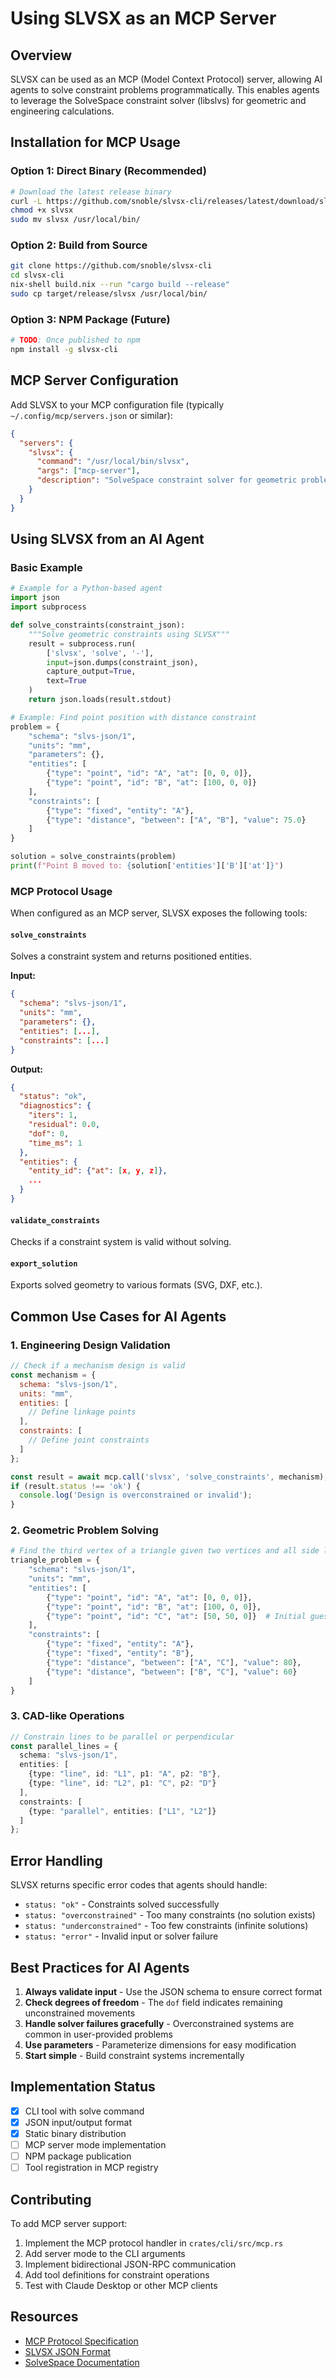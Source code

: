 # Using SLVSX as an MCP Server

## Overview

SLVSX can be used as an MCP (Model Context Protocol) server, allowing AI agents to solve constraint problems programmatically. This enables agents to leverage the SolveSpace constraint solver (libslvs) for geometric and engineering calculations.

## Installation for MCP Usage

### Option 1: Direct Binary (Recommended)
```bash
# Download the latest release binary
curl -L https://github.com/snoble/slvsx-cli/releases/latest/download/slvsx-$(uname -s)-$(uname -m) -o slvsx
chmod +x slvsx
sudo mv slvsx /usr/local/bin/
```

### Option 2: Build from Source
```bash
git clone https://github.com/snoble/slvsx-cli
cd slvsx-cli
nix-shell build.nix --run "cargo build --release"
sudo cp target/release/slvsx /usr/local/bin/
```

### Option 3: NPM Package (Future)
```bash
# TODO: Once published to npm
npm install -g slvsx-cli
```

## MCP Server Configuration

Add SLVSX to your MCP configuration file (typically `~/.config/mcp/servers.json` or similar):

```json
{
  "servers": {
    "slvsx": {
      "command": "/usr/local/bin/slvsx",
      "args": ["mcp-server"],
      "description": "SolveSpace constraint solver for geometric problems"
    }
  }
}
```

## Using SLVSX from an AI Agent

### Basic Example

```python
# Example for a Python-based agent
import json
import subprocess

def solve_constraints(constraint_json):
    """Solve geometric constraints using SLVSX"""
    result = subprocess.run(
        ['slvsx', 'solve', '-'],
        input=json.dumps(constraint_json),
        capture_output=True,
        text=True
    )
    return json.loads(result.stdout)

# Example: Find point position with distance constraint
problem = {
    "schema": "slvs-json/1",
    "units": "mm",
    "parameters": {},
    "entities": [
        {"type": "point", "id": "A", "at": [0, 0, 0]},
        {"type": "point", "id": "B", "at": [100, 0, 0]}
    ],
    "constraints": [
        {"type": "fixed", "entity": "A"},
        {"type": "distance", "between": ["A", "B"], "value": 75.0}
    ]
}

solution = solve_constraints(problem)
print(f"Point B moved to: {solution['entities']['B']['at']}")
```

### MCP Protocol Usage

When configured as an MCP server, SLVSX exposes the following tools:

#### `solve_constraints`
Solves a constraint system and returns positioned entities.

**Input:**
```json
{
  "schema": "slvs-json/1",
  "units": "mm",
  "parameters": {},
  "entities": [...],
  "constraints": [...]
}
```

**Output:**
```json
{
  "status": "ok",
  "diagnostics": {
    "iters": 1,
    "residual": 0.0,
    "dof": 0,
    "time_ms": 1
  },
  "entities": {
    "entity_id": {"at": [x, y, z]},
    ...
  }
}
```

#### `validate_constraints`
Checks if a constraint system is valid without solving.

#### `export_solution`
Exports solved geometry to various formats (SVG, DXF, etc.).

## Common Use Cases for AI Agents

### 1. Engineering Design Validation
```javascript
// Check if a mechanism design is valid
const mechanism = {
  schema: "slvs-json/1",
  units: "mm",
  entities: [
    // Define linkage points
  ],
  constraints: [
    // Define joint constraints
  ]
};

const result = await mcp.call('slvsx', 'solve_constraints', mechanism);
if (result.status !== 'ok') {
  console.log('Design is overconstrained or invalid');
}
```

### 2. Geometric Problem Solving
```python
# Find the third vertex of a triangle given two vertices and all side lengths
triangle_problem = {
    "schema": "slvs-json/1",
    "units": "mm",
    "entities": [
        {"type": "point", "id": "A", "at": [0, 0, 0]},
        {"type": "point", "id": "B", "at": [100, 0, 0]},
        {"type": "point", "id": "C", "at": [50, 50, 0]}  # Initial guess
    ],
    "constraints": [
        {"type": "fixed", "entity": "A"},
        {"type": "fixed", "entity": "B"},
        {"type": "distance", "between": ["A", "C"], "value": 80},
        {"type": "distance", "between": ["B", "C"], "value": 60}
    ]
}
```

### 3. CAD-like Operations
```typescript
// Constrain lines to be parallel or perpendicular
const parallel_lines = {
  schema: "slvs-json/1",
  entities: [
    {type: "line", id: "L1", p1: "A", p2: "B"},
    {type: "line", id: "L2", p1: "C", p2: "D"}
  ],
  constraints: [
    {type: "parallel", entities: ["L1", "L2"]}
  ]
};
```

## Error Handling

SLVSX returns specific error codes that agents should handle:

- `status: "ok"` - Constraints solved successfully
- `status: "overconstrained"` - Too many constraints (no solution exists)
- `status: "underconstrained"` - Too few constraints (infinite solutions)
- `status: "error"` - Invalid input or solver failure

## Best Practices for AI Agents

1. **Always validate input** - Use the JSON schema to ensure correct format
2. **Check degrees of freedom** - The `dof` field indicates remaining unconstrained movements
3. **Handle solver failures gracefully** - Overconstrained systems are common in user-provided problems
4. **Use parameters** - Parameterize dimensions for easy modification
5. **Start simple** - Build constraint systems incrementally

## Implementation Status

- [x] CLI tool with solve command
- [x] JSON input/output format
- [x] Static binary distribution
- [ ] MCP server mode implementation
- [ ] NPM package publication
- [ ] Tool registration in MCP registry

## Contributing

To add MCP server support:

1. Implement the MCP protocol handler in `crates/cli/src/mcp.rs`
2. Add server mode to the CLI arguments
3. Implement bidirectional JSON-RPC communication
4. Add tool definitions for constraint operations
5. Test with Claude Desktop or other MCP clients

## Resources

- [MCP Protocol Specification](https://github.com/anthropics/mcp)
- [SLVSX JSON Format](./examples/README.md)
- [SolveSpace Documentation](http://solvespace.com/ref.pl)
